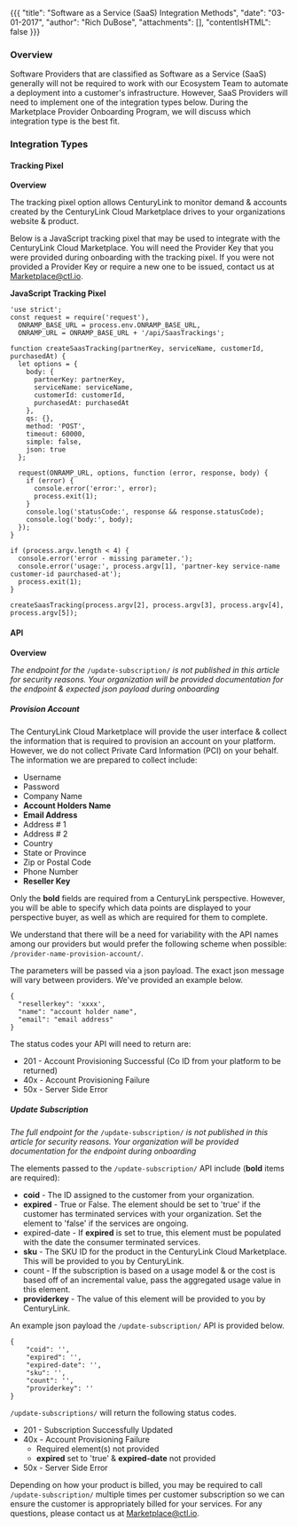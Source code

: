 {{{
"title": "Software as a Service (SaaS) Integration Methods",
"date": "03-01-2017",
"author": "Rich DuBose",
"attachments": [],
"contentIsHTML": false
}}}

### Overview

Software Providers that are classified as Software as a Service (SaaS) generally will not be required to work with our Ecosystem Team to automate a deployment into a customer's infrastructure. However, SaaS Providers will need to implement one of the integration types below. During the Marketplace Provider Onboarding Program, we will discuss which integration type is the best fit. 

### Integration Types

#### Tracking Pixel

**Overview** 

The tracking pixel option allows CenturyLink to monitor demand & accounts created by the CenturyLink Cloud Marketplace drives to your organizations website & product.

Below is a JavaScript tracking pixel that may be used to integrate with the CenturyLink Cloud Marketplace. You will need the Provider Key that you were provided during onboarding with the tracking pixel. If you were not provided a Provider Key or require a new one to be issued, contact us at [Marketplace@ctl.io](mailto:marketplace@ctl.io).

**JavaScript Tracking Pixel**
```
'use strict';
const request = require('request'),
  ONRAMP_BASE_URL = process.env.ONRAMP_BASE_URL,
  ONRAMP_URL = ONRAMP_BASE_URL + '/api/SaasTrackings';

function createSaasTracking(partnerKey, serviceName, customerId, purchasedAt) {
  let options = {
    body: {
      partnerKey: partnerKey,
      serviceName: serviceName,
      customerId: customerId,
      purchasedAt: purchasedAt
    },
    qs: {},
    method: 'POST',
    timeout: 60000,
    simple: false,
    json: true
  };

  request(ONRAMP_URL, options, function (error, response, body) {
    if (error) {
      console.error('error:', error);
      process.exit(1);
    }
    console.log('statusCode:', response && response.statusCode);
    console.log('body:', body);
  });
}

if (process.argv.length < 4) {
  console.error('error - missing parameter.');
  console.error('usage:', process.argv[1], 'partner-key service-name customer-id paurchased-at');
  process.exit(1);
}

createSaasTracking(process.argv[2], process.argv[3], process.argv[4], process.argv[5]);
```

#### API

**Overview**

*The endpoint for the* ```/update-subscription/``` *is not published in this article for security reasons. Your organization will be provided documentation for the endpoint & expected json payload during onboarding*

##### Provision Account

The CenturyLink Cloud Marketplace will provide the user interface & collect the information that is required to provision an account on your platform. However, we do not collect Private Card Information (PCI) on your behalf. The information we are prepared to collect include:

* Username
* Password
* Company Name
* **Account Holders Name**
* **Email Address**
* Address # 1
* Address # 2
* Country
* State or Province
* Zip or Postal Code
* Phone Number
* **Reseller Key**

Only the **bold** fields are required from a CenturyLink perspective. However, you will be able to specify which data points are displayed to your perspective buyer, as well as which are required for them to complete.

We understand that there will be a need for variability with the API names among our providers but would prefer the following scheme when possible: ```/provider-name-provision-account/```. 

The parameters will be passed via a json payload. The exact json message will vary between providers. We've provided an example below.

```
{
  "resellerkey": 'xxxx',
  "name": "account holder name",
  "email": "email address"
}
```

The status codes your API will need to return are:

* 201 - Account Provisioning Successful (Co ID from your platform to be returned)
* 40x - Account Provisioning Failure 
* 50x - Server Side Error

##### Update Subscription

*The full endpoint for the* ```/update-subscription/``` *is not published in this article for security reasons. Your organization will be provided documentation for the endpoint during onboarding*

The elements passed to the ```/update-subscription/``` API include (**bold** items are required):

* **coid** - The ID assigned to the customer from your organization.
* **expired** - True or False. The element should be set to 'true' if the customer has terminated services with your organization. Set the element to 'false' if the services are ongoing.
* expired-date - If **expired** is set to true, this element must be populated with the date the consumer terminated services.
* **sku** - The SKU ID for the product in the CenturyLink Cloud Marketplace. This will be provided to you by CenturyLink.
* count - If the subscription is based on a usage model & or the cost is based off of an incremental value, pass the aggregated usage value in this element.
* **providerkey** - The value of this element will be provided to you by CenturyLink.

An example json payload the ```/update-subscription/``` API is provided below.

```
{
	"coid": '',
    "expired": '',
    "expired-date": '',
    "sku": '',
    "count": '',
    "providerkey": ''
}
```

```/update-subscriptions/``` will return the following status codes.

* 201 - Subscription Successfully Updated
* 40x - Account Provisioning Failure 
  * Required element(s) not provided
  * **expired** set to 'true' & **expired-date** not provided
* 50x - Server Side Error

Depending on how your product is billed, you may be required to call ```/update-subscription/``` multiple times per customer subscription so we can ensure the customer is appropriately billed for your services. For any questions, please contact us at [Marketplace@ctl.io](mailto:marketplace@ctl.io).
